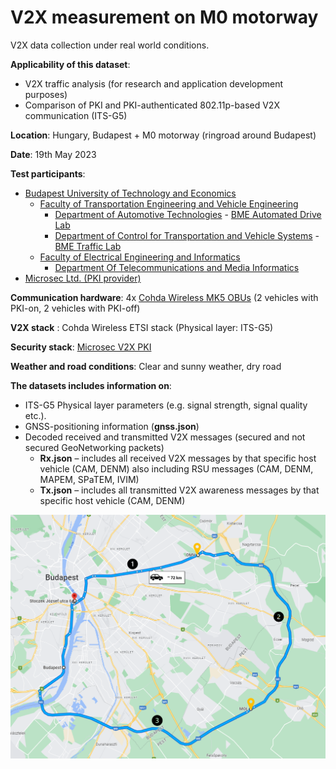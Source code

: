 # V2X measurement on M0 motorway 

V2X data collection under real world conditions.

**Applicability of this dataset**:
- V2X traffic analysis (for research and application development purposes) 
- Comparison of PKI and PKI-authenticated 802.11p-based V2X communication (ITS-G5)


**Location**: Hungary, Budapest + M0 motorway (ringroad around Budapest)  

**Date**: 19th May 2023 

**Test participants**:  
- [Budapest University of Technology and Economics](https://www.bme.hu/?language=en) <br>
    - [Faculty of Transportation Engineering and Vehicle Engineering](https://transportation.bme.hu/) <br>
        - [Department of Automotive Technologies](https://www.auto.bme.hu/) - [BME Automated Drive Lab](https://www.automateddrive.bme.hu/) <br>
        - [Department of Control for Transportation and Vehicle Systems](http://www.kjit.bme.hu/index.php/en/) - [BME Traffic Lab](https://traffic.bme.hu/)
    - [Faculty of Electrical Engineering and Informatics](https://www.vik.bme.hu/en/)
        - [Department Of Telecommunications and Media Informatics](https://www.tmit.bme.hu/?language=en)
- [Microsec Ltd. (PKI provider)](https://www.microsec.hu/en)

**Communication hardware**: 4x [Cohda Wireless MK5 OBUs](https://www.cohdawireless.com/solutions/hardware/mk5-obu/) (2 vehicles with PKI-on, 2 vehicles with PKI-off)  

**V2X stack** : Cohda Wireless ETSI stack (Physical layer: ITS-G5)  

**Security stack**: [Microsec V2X PKI](https://www.microsec.hu/en/v2x-pki)  

**Weather and road conditions**: Clear and sunny weather, dry road

**The datasets includes information on**:
- ITS-G5 Physical layer parameters (e.g. signal strength, signal quality etc.).
- GNSS-positioning information (**gnss.json**)
- Decoded received and transmitted V2X messages (secured and not secured GeoNetworking packets)
    - **Rx.json** – includes all received V2X messages by that specific host vehicle (CAM, DENM) also including RSU messages (CAM, DENM, MAPEM, SPaTEM, IVIM)
    - **Tx.json** – includes all transmitted V2X awareness messages by that specific host vehicle (CAM, DENM)


 ![trip](./images/measurement_trip.png)